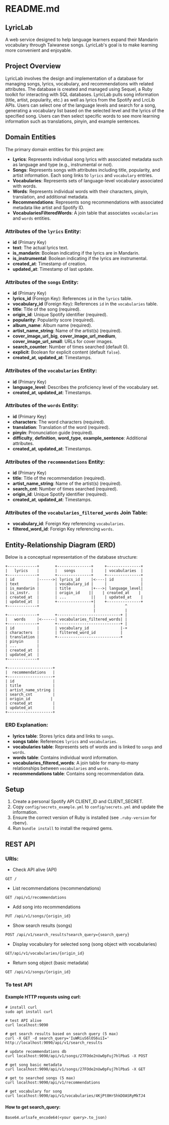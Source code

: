 # README.md

## LyricLab
A web service designed to help language learners expand their Mandarin vocabulary through Taiwanese songs. LyricLab's goal is to make learning more convenient and enjoyable.

## Project Overview
LyricLab involves the design and implementation of a database for managing songs, lyrics, vocabulary, and recommendations with related attributes. The database is created and managed using Sequel, a Ruby toolkit for interacting with SQL databases. LyricLab pulls song information (title, artist, popularity, etc.) as well as lyrics from the Spotify and LrcLib APIs. Users can select one of the language levels and search for a song, generating a vocabulary list based on the selected level and the lyrics of the specified song. Users can then select specific words to see more learning information such as translations, pinyin, and example sentences.

## Domain Entities
The primary domain entities for this project are:

- **Lyrics**: Represents individual song lyrics with associated metadata such as language and type (e.g., instrumental or not).
- **Songs**: Represents songs with attributes including title, popularity, and artist information. Each song links to `lyrics` and `vocabulary` entries.
- **Vocabularies**: Represents sets of language-level vocabulary associated with words.
- **Words**: Represents individual words with their characters, pinyin, translation, and additional metadata.
- **Recommendations**: Represents song recommendations with associated metadata like artist and Spotify ID.
- **VocabulariesFilteredWords**: A join table that associates `vocabularies` and `words` entities.

### Attributes of the `lyrics` Entity:
- **id** (Primary Key)
- **text**: The actual lyrics text.
- **is_mandarin**: Boolean indicating if the lyrics are in Mandarin.
- **is_instrumental**: Boolean indicating if the lyrics are instrumental.
- **created_at**: Timestamp of creation.
- **updated_at**: Timestamp of last update.

### Attributes of the `songs` Entity:
- **id** (Primary Key)
- **lyrics_id** (Foreign Key): References `id` in the `lyrics` table.
- **vocabulary_id** (Foreign Key): References `id` in the `vocabularies` table.
- **title**: Title of the song (required).
- **origin_id**: Unique Spotify identifier (required).
- **popularity**: Popularity score (required).
- **album_name**: Album name (required).
- **artist_name_string**: Name of the artist(s) (required).
- **cover_image_url_big**, **cover_image_url_medium**, **cover_image_url_small**: URLs for cover images.
- **search_counter**: Number of times searched (default 0).
- **explicit**: Boolean for explicit content (default `false`).
- **created_at**, **updated_at**: Timestamps.

### Attributes of the `vocabularies` Entity:
- **id** (Primary Key)
- **language_level**: Describes the proficiency level of the vocabulary set.
- **created_at**, **updated_at**: Timestamps.

### Attributes of the `words` Entity:
- **id** (Primary Key)
- **characters**: The word characters (required).
- **translation**: Translation of the word (required).
- **pinyin**: Pronunciation guide (required).
- **difficulty**, **definition**, **word_type**, **example_sentence**: Additional attributes.
- **created_at**, **updated_at**: Timestamps.

### Attributes of the `recommendations` Entity:
- **id** (Primary Key)
- **title**: Title of the recommendation (required).
- **artist_name_string**: Name of the artist(s) (required).
- **search_cnt**: Number of times searched (required).
- **origin_id**: Unique Spotify identifier (required).
- **created_at**, **updated_at**: Timestamps.

### Attributes of the `vocabularies_filtered_words` Join Table:
- **vocabulary_id**: Foreign Key referencing `vocabularies`.
- **filtered_word_id**: Foreign Key referencing `words`.

## Entity-Relationship Diagram (ERD)
Below is a conceptual representation of the database structure:

```
+-------------+       +---------------+     +---------------+
|   lyrics    |       |   songs       |     | vocabularies  |
+-------------+       +---------------+     +---------------+
| id          |------>| lyrics_id     |<----| id            |
| text        |       | vocabulary_id |     |               |
| is_mandarin |       | title         |+--->| language_level|
| is_instr.   |       | origin_id    ||    | created_at    |
| created_at  |       | ...           ||    | updated_at    |
| updated_at  |       +---------------+|    +---------------+
+-------------+                        |             ^
                                       |             |
+-------------+       +----------------------------+ |
|   words     |<------| vocabularies_filtered_words| |
+-------------+       +----------------------------+ |
| id          |       | vocabulary_id              |-+
| characters  |       | filtered_word_id           |
| translation |       +----------------------------+
| pinyin      |
| ...         |
| created_at  |
| updated_at  |
+-------------+

+--------------------+
|  recommendations   |
+--------------------+
| id                 |
| title              |
| artist_name_string |
| search_cnt         |
| origin_id         |
| created_at         |
| updated_at         |
+--------------------+
```

### ERD Explanation:
- **lyrics table**: Stores lyrics data and links to `songs`.
- **songs table**: References `lyrics` and `vocabularies`.
- **vocabularies table**: Represents sets of words and is linked to `songs` and `words`.
- **words table**: Contains individual word information.
- **vocabularies_filtered_words**: A join table for many-to-many relationships between `vocabularies` and `words`.
- **recommendations table**: Contains song recommendation data.

## Setup
1. Create a personal Spotify API CLIENT_ID and CLIENT_SECRET.
2. Copy `config/secrets_example.yml` to `config/secrets.yml` and update the information.
3. Ensure the correct version of Ruby is installed (see `.ruby-version` for rbenv).
4. Run `bundle install` to install the required gems.

## REST API

### URIs:
- Check API alive (API) 
```
GET /
```
- List recommendations (recommendations) 
```
GET /api/v1/recommendations
```
- Add song into recommendations
```
PUT /api/v1/songs/{origin_id}
```
- Show search results (songs)
```
POST /api/v1/search_results?search_query={search_query}
```
- Display vocabulary for selected song (song object with vocabularies)
```
GET/api/v1/vocabularies/{origin_id}
```
- Return song object (basic metadata)
```
GET /api/v1/songs/{origin_id}
```

### To test API
#### Example HTTP requests using curl:
```
# install curl
sudo apt install curl

# test API alive
curl localhost:9090

# get search results based on search query (5 max)
curl -X GET -d search_query='IuWRiuS6lOS6uiI=' http://localhost:9090/api/v1/search_results

# update recommendations db
curl localhost:9090/api/v1/songs/27FOde2nUw0pFuj7hlPbaS -X POST

# get song basic metadata
curl localhost:9090/api/v1/songs/27FOde2nUw0pFuj7hlPbaS -X GET

# get to searched songs (5 max)
curl localhost:9090/api/v1/recommendations

# get vocabulary for song
curl localhost:9090/api/v1/vocabularies/4KjPt8HrShkDOASRyMkTJ4
```
#### How to get search_query:
```
Base64.urlsafe_encode64(<your query>.to_json)
```